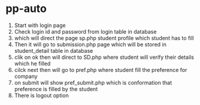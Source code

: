 # pp-auto

1. Start with login page 
2. Check login id and password from login table in database 
3. which will direct the page sp.php student profile which student has to fill
4. Then it will go to submission.php page which will be stored in student_detail table in database
5. clik on ok then will direct to SD.php where student will verify their details which he filled
6. cilck next then will go to pref.php where student fill the preference for company 
7. on submit will show pref_submit.php which is conformation that preference is filled by the student 
8. There is logout option
